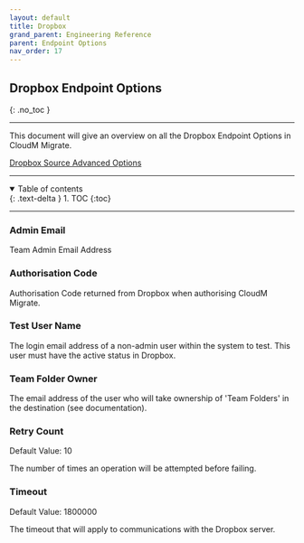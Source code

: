 ```yaml
---
layout: default
title: Dropbox
grand_parent: Engineering Reference
parent: Endpoint Options
nav_order: 17
---
```


## Dropbox Endpoint Options
{: .no_toc }

---
This document will give an overview on all the Dropbox Endpoint Options in CloudM Migrate. 

<a href="https://cloudm-migrate.github.io/documentation/Engineering-Reference/DropBoxSourceAO.html">Dropbox Source Advanced Options</a>
         
---
<a name="top"></a>
<details open markdown="block">
  <summary>
    Table of contents
  </summary>
  {: .text-delta }
1. TOC
{:toc}
</details>

---
### Admin Email

Team Admin Email Address

### Authorisation Code

Authorisation Code returned from Dropbox when authorising CloudM Migrate.

### Test User Name

The login email address of a non-admin user within the system to test. This user must have the active status in Dropbox.

### Team Folder Owner

The email address of the user who will take ownership of 'Team Folders' in the destination (see documentation).

### Retry Count
Default Value: 10

The number of times an operation will be attempted before failing.

### Timeout
Default Value: 1800000

The timeout that will apply to communications with the Dropbox server.
